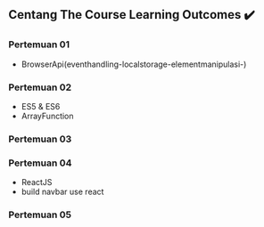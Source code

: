 ## Centang The Course Learning Outcomes :heavy_check_mark:

### Pertemuan 01
- BrowserApi(eventhandling-localstorage-elementmanipulasi-)
### Pertemuan 02
- ES5 & ES6
- ArrayFunction
### Pertemuan 03
### Pertemuan 04
- ReactJS
- build navbar use react
### Pertemuan 05
